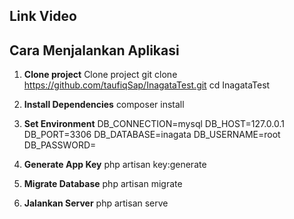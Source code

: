 ## Link Video

## Cara Menjalankan Aplikasi

1. **Clone project**
Clone project git clone https://github.com/taufiqSap/InagataTest.git cd InagataTest
2. **Install Dependencies**
    composer install

3. **Set Environment**
   DB_CONNECTION=mysql
   DB_HOST=127.0.0.1
   DB_PORT=3306
   DB_DATABASE=inagata
   DB_USERNAME=root
   DB_PASSWORD=

4. **Generate App Key**
    php artisan key:generate

5. **Migrate Database**
    php artisan migrate

6. **Jalankan Server**
    php artisan serve
